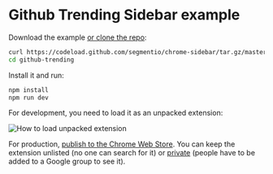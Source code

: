 # Github Trending Sidebar example

Download the example [or clone the repo](https://github.com/segmentio/chrome-sidebar):

```bash
curl https://codeload.github.com/segmentio/chrome-sidebar/tar.gz/master | tar -xz --strip=2 chrome-sidebar-master/examples/github-trending
cd github-trending
```

Install it and run:

```bash
npm install
npm run dev
```

For development, you need to load it as an unpacked extension:

![How to load unpacked extension](https://i.imgur.com/yWVu30C.gifv)

For production, [publish to the Chrome Web Store](https://developer.chrome.com/webstore/publish). You can keep the extension unlisted (no one can search for it) or [private](https://support.google.com/chrome/a/answer/2663860?hl=en) (people have to be added to a Google group to see it).
